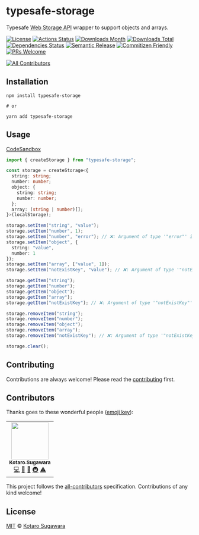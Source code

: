 # typesafe-storage

Typesafe [Web Storage API](https://developer.mozilla.org/en-US/docs/Web/API/Web_Storage_API) wrapper to support objects and arrays.

[![License](https://img.shields.io/badge/License-MIT-blue.svg?style=flat-square)](LICENSE)
[![Actions Status](https://github.com/kotarella1110/typesafe-storage/workflows/CI/badge.svg)](https://github.com/kotarella1110/typesafe-storage/actions?query=workflow%3ACI)
[![Downloads Month](https://img.shields.io/npm/dm/typesafe-storage?style=flat-square)](https://www.npmjs.com/package/typesafe-storage)
[![Downloads Total](https://img.shields.io/npm/dt/typesafe-storage?style=flat-square)](https://www.npmjs.com/package/typesafe-storage)
[![Dependencies Status](https://david-dm.org/kotarella1110/typesafe-storage.svg?style=flat-square)](https://david-dm.org/kotarella1110/typesafe-storage)
[![Semantic Release](https://img.shields.io/badge/%F0%9F%93%A6%F0%9F%9A%80-semantic--release-e10079.svg?style=flat-square)](https://github.com/semantic-release/semantic-release)
[![Commitizen Friendly](https://img.shields.io/badge/commitizen-friendly-brightgreen.svg?style=flat-square)](http://commitizen.github.io/cz-cli/)
[![PRs Welcome](https://img.shields.io/badge/PRs-welcome-green.svg?style=flat-square)](CONTRIBUTING.md)

<!-- ALL-CONTRIBUTORS-BADGE:START - Do not remove or modify this section -->

[![All Contributors](https://img.shields.io/badge/all_contributors-1-orange.svg?style=flat-square)](#contributors-)

<!-- ALL-CONTRIBUTORS-BADGE:END -->

## Installation

```
npm install typesafe-storage

# or

yarn add typesafe-storage
```

## Usage

[CodeSandbox](https://codesandbox.io/s/typesafe-storage-msl4z)

```ts
import { createStorage } from "typesafe-storage";

const storage = createStorage<{
  string: string;
  number: number;
  object: {
    string: string;
    number: number;
  };
  array: (string | number)[];
}>(localStorage);

storage.setItem("string", "value");
storage.setItem("number", 1);
storage.setItem("number", "error"); // ❌: Argument of type '"error"' is not assignable to parameter of type 'number'.
storage.setItem("object", {
  string: "value",
  number: 1
});
storage.setItem("array", ["value", 1]);
storage.setItem("notExistKey", "value"); // ❌: Argument of type '"notExistKey"' is not assignable to parameter of type '"string" | "number" | "object" | "array"'.

storage.getItem("string");
storage.getItem("number");
storage.getItem("object");
storage.getItem("array");
storage.getItem("notExistKey"); // ❌: Argument of type '"notExistKey"' is not assignable to parameter of type '"string" | "number" | "object" | "array"'.

storage.removeItem("string");
storage.removeItem("number");
storage.removeItem("object");
storage.removeItem("array");
storage.removeItem("notExistKey"); // ❌: Argument of type '"notExistKey"' is not assignable to parameter of type '"string" | "number" | "object" | "array"'.

storage.clear();
```

## Contributing

Contributions are always welcome! Please read the [contributing](./CONTRIBUTING.md) first.

## Contributors

Thanks goes to these wonderful people ([emoji key](https://allcontributors.org/docs/en/emoji-key)):

<!-- ALL-CONTRIBUTORS-LIST:START - Do not remove or modify this section -->
<!-- prettier-ignore-start -->
<!-- markdownlint-disable -->
<table>
  <tr>
    <td align="center"><a href="https://qiita.com/kotarella1110"><img src="https://avatars1.githubusercontent.com/u/12913947?v=4" width="100px;" alt=""/><br /><sub><b>Kotaro Sugawara</b></sub></a><br /><a href="https://github.com/kotarella1110/typesafe-storage/commits?author=kotarella1110" title="Code">💻</a> <a href="https://github.com/kotarella1110/typesafe-storage/commits?author=kotarella1110" title="Documentation">📖</a> <a href="#ideas-kotarella1110" title="Ideas, Planning, & Feedback">🤔</a> <a href="#infra-kotarella1110" title="Infrastructure (Hosting, Build-Tools, etc)">🚇</a> <a href="https://github.com/kotarella1110/typesafe-storage/commits?author=kotarella1110" title="Tests">⚠️</a></td>
  </tr>
</table>

<!-- markdownlint-enable -->
<!-- prettier-ignore-end -->

<!-- ALL-CONTRIBUTORS-LIST:END -->

This project follows the [all-contributors](https://github.com/all-contributors/all-contributors) specification. Contributions of any kind welcome!

## License

[MIT](./LICENSE) © [Kotaro Sugawara](https://twitter.com/kotarella1110)
